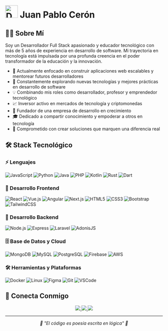 # <img src="https://raw.githubusercontent.com/Tarikul-Islam-Anik/Animated-Fluent-Emojis/master/Emojis/People%20with%20professions/Man%20Technologist%20Light%20Skin%20Tone.png" width="40" height="40" alt="Developer"> Juan Pablo Cerón

## 👨‍💻 Sobre Mí

Soy un Desarrollador Full Stack apasionado y educador tecnológico con más de 5 años de experiencia en desarrollo de software. Mi trayectoria en tecnología está impulsada por una profunda creencia en el poder transformador de la educación y la innovación.

- 🎯 Actualmente enfocado en construir aplicaciones web escalables y mentorear futuros desarrolladores
- 🌱 Constantemente explorando nuevas tecnologías y mejores prácticas en desarrollo de software
- 💡 Combinando mis roles como desarrollador, profesor y emprendedor tecnológico
- 📈 Inversor activo en mercados de tecnología y criptomonedas
- 🚀 Fundador de una empresa de desarrollo en crecimiento
- 🎓 Dedicado a compartir conocimiento y empoderar a otros en tecnología
- 🌟 Comprometido con crear soluciones que marquen una diferencia real

## 🛠️ Stack Tecnológico

### ⚡ Lenguajes
![JavaScript](https://img.shields.io/badge/-JavaScript-F7DF1E?style=flat-square&logo=javascript&logoColor=black)
![Python](https://img.shields.io/badge/-Python-3776AB?style=flat-square&logo=python&logoColor=white)
![Java](https://img.shields.io/badge/-Java-007396?style=flat-square&logo=java&logoColor=white)
![PHP](https://img.shields.io/badge/-PHP-777BB4?style=flat-square&logo=php&logoColor=white)
![Kotlin](https://img.shields.io/badge/-Kotlin-0095D5?style=flat-square&logo=kotlin&logoColor=white)
![Rust](https://img.shields.io/badge/-Rust-000000?style=flat-square&logo=rust&logoColor=white)
![Dart](https://img.shields.io/badge/-Dart-0175C2?style=flat-square&logo=dart&logoColor=white)

### 🎨 Desarrollo Frontend
![React](https://img.shields.io/badge/-React-61DAFB?style=flat-square&logo=react&logoColor=black)
![Vue.js](https://img.shields.io/badge/-Vue.js-4FC08D?style=flat-square&logo=vue.js&logoColor=white)
![Angular](https://img.shields.io/badge/-Angular-DD0031?style=flat-square&logo=angular&logoColor=white)
![Next.js](https://img.shields.io/badge/-Next.js-000000?style=flat-square&logo=next.js&logoColor=white)
![HTML5](https://img.shields.io/badge/-HTML5-E34F26?style=flat-square&logo=html5&logoColor=white)
![CSS3](https://img.shields.io/badge/-CSS3-1572B6?style=flat-square&logo=css3&logoColor=white)
![Bootstrap](https://img.shields.io/badge/-Bootstrap-7952B3?style=flat-square&logo=bootstrap&logoColor=white)
![TailwindCSS](https://img.shields.io/badge/-TailwindCSS-38B2AC?style=flat-square&logo=tailwind-css&logoColor=white)

### 🔧 Desarrollo Backend
![Node.js](https://img.shields.io/badge/-Node.js-339933?style=flat-square&logo=node.js&logoColor=white)
![Express](https://img.shields.io/badge/-Express-000000?style=flat-square&logo=express&logoColor=white)
![Laravel](https://img.shields.io/badge/-Laravel-FF2D20?style=flat-square&logo=laravel&logoColor=white)
![AdonisJS](https://img.shields.io/badge/-AdonisJS-220052?style=flat-square&logo=adonisjs&logoColor=white)

### 🗄️ Base de Datos y Cloud
![MongoDB](https://img.shields.io/badge/-MongoDB-47A248?style=flat-square&logo=mongodb&logoColor=white)
![MySQL](https://img.shields.io/badge/-MySQL-4479A1?style=flat-square&logo=mysql&logoColor=white)
![PostgreSQL](https://img.shields.io/badge/-PostgreSQL-336791?style=flat-square&logo=postgresql&logoColor=white)
![Firebase](https://img.shields.io/badge/-Firebase-FFCA28?style=flat-square&logo=firebase&logoColor=black)
![AWS](https://img.shields.io/badge/-AWS-232F3E?style=flat-square&logo=amazon-aws&logoColor=white)

### 🛠️ Herramientas y Plataformas
![Docker](https://img.shields.io/badge/-Docker-2496ED?style=flat-square&logo=docker&logoColor=white)
![Linux](https://img.shields.io/badge/-Linux-FCC624?style=flat-square&logo=linux&logoColor=black)
![Figma](https://img.shields.io/badge/-Figma-F24E1E?style=flat-square&logo=figma&logoColor=white)
![Git](https://img.shields.io/badge/-Git-F05032?style=flat-square&logo=git&logoColor=white)
![VSCode](https://img.shields.io/badge/-VSCode-007ACC?style=flat-square&logo=visual-studio-code&logoColor=white)

## 🤝 Conecta Conmigo

<p align="center">
  <a href="https://www.linkedin.com/in/juan-pablo-ceron-1689b1263/">
    <img src="https://img.shields.io/badge/-Juan%20Pablo%20Cerón-0077B5?style=flat-square&logo=Linkedin&logoColor=white"/>
  </a>
  <a href="https://www.facebook.com/JuanPcYp">
    <img src="https://img.shields.io/badge/-Juan%20Pablo%20Cerón-1877F2?style=flat-square&logo=Facebook&logoColor=white"/>
  </a>
  <a href="https://www.instagram.com/juan._.juanp">
    <img src="https://img.shields.io/badge/-@juan._.juanp-E4405F?style=flat-square&logo=Instagram&logoColor=white"/>
  </a>
</p>

---

<p align="center">
  <i>🌟 "El código es poesía escrita en lógica" 🌟</i>
</p>
